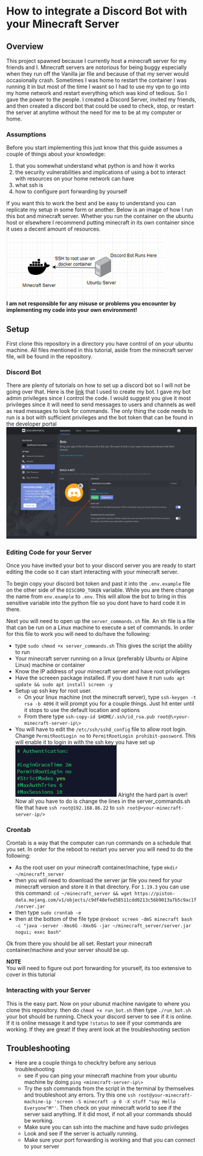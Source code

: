 # How to integrate a Discord Bot with your Minecraft Server
## Overview
This project spawned because I currently host a minecraft server for my friends and I. Minecraft servers are notorious for being buggy especially when they run off the Vanilla jar file and because of that my server would occasionally crash.  Sometimes I was home to restart the container I was running it in but most of the time I wasnt so I had to use my vpn to go into my home network and restart everything which was kind of tedious. So I gave the power to the people. I created a Discord Server, invited my friends, and then created a discord bot that could be used to check, stop, or restart the server at anytime without the need for me to be at my computer or home. 

### Assumptions
Before you start implementing this just know that this guide assumes a couple of things about your knowledge: 
1. that you somewhat understand what python is and how it works
1. the security vulnerabilities and implications of using a bot to interact with resources on your home network can have
1. what ssh is
1. how to configure port forwarding by yourself

If you want this to work the best and be easy to understand you can replicate my setup in some form or another. Below is an image of how I run this bot and minecraft server. Whether you run the container on the ubuntu host or elsewhere I recommend putting minecraft in its own container since it uses a decent amount of resources.  
![setup](./network.png)  
**I am not responsible for any misuse or problems you encounter by implementing my code into your own environment!**

## Setup ##
First clone this repository in a directory you have control of on your ubuntu machine. All files mentioned in this tutorial, aside from the minecraft server file, will be found in the repository.

### Discord Bot ###
There are plenty of tutorials on how to set up a discord bot so I will not be going over that. Here is the [link](https://realpython.com/how-to-make-a-discord-bot-python/) that I used to create my bot. I gave my bot admin privileges since I control the code. I would suggest you give it most privileges since it will need to send messages to users and channels as well as read messages to look for commands. The only thing the code needs to run is a bot with sufficient privileges and the bot token that can be found in the developer portal ![token](./token.jpg)

### Editing Code for your Server
Once you have invited your bot to your discord server you are ready to start editing the code so it can start interacting with your minecraft server.

To begin copy your discord bot token and past it into the `.env.example` file on the other side of the `DISCORD_TOKEN` variable. While you are there change the name from `env.example` to `.env`. This will allow the bot to bring in this sensitive variable into the python file so you dont have to hard code it in there.

Next you will need to open up the `server_commands.sh` file. An sh file is a file that can be run on a Linux machine to execute a set of commands. In order for this file to work you will need to do/have the following:
- type `sudo chmod +x server_commands.sh` This gives the script the ability to run
- Your minecraft server running on a linux (preferably Ubuntu or Alpine Linux) machine or container
- Know the IP address of your minecraft server and have root privileges
- Have the screeen package installed. If you dont have it run `sudo apt update && sudo apt install screen -y`
- Setup up ssh key for root user.
    - On your linux machine (not the minecraft server), type `ssh-keygen -t rsa -b 4096` it will prompt you for a couple things. Just hit enter until it stops to use the default location and options
    - From there type `ssh-copy-id $HOME/.ssh/id_rsa.pub root@\<your-minecraft-server-ip\>`
- You will have to edit the `/etc/ssh/sshd_config` file to allow root login. Change `PermitRootLogin no` to `PermitRootLogin prohibit-password`. This will enable it to login in with the ssh key you have set up  
![root](./root.png)
Alright the hard part is over! Now all you have to do is change the lines in the server_commands.sh file that have `ssh root@192.168.86.22` to `ssh root@<your-minecraft-server-ip/>`
### Crontab
Crontab is a way that the computer can run commands on a schedule that you set. In order for the reboot to restart you server you will need to do the following:

- As the root user on your minecraft container/machine, type `mkdir ~/minecraft_server`
- then you will need to download the server jar file you need for your minecraft version and store it in that directory. For `1.19.3` you can use this command: `cd ~/minecraft_server && wget https://piston-data.mojang.com/v1/objects/c9df48efed58511cdd0213c56b9013a7b5c9ac1f/server.jar`
- then type `sudo crontab -e`
- then at the bottom of the file type `@reboot screen -dmS minecraft bash -c "java -server -Xms6G -Xmx8G -jar ~/minecraft_server/server.jar nogui; exec bash"`

Ok from there you should be all set. Restart your minecraft container/machine and your server should be up. 

**NOTE**  
You will need to figure out port forwarding for yourself, its too extensive to cover in this tutorial

### Interacting with your Server
This is the easy part. Now on your ubunut machine navigate to where you clone this repository. then do `chmod +x run_bot.sh` then type `./run_bot.sh` your bot should be running. Check your discord server to see if it is online. If it is online message it and type `!status` to see if your commands are working. If they are great! If they arent look at the troubleshooting section

## Troubleshooting ##

- Here are a couple things to check/try before any serious troubleshooting
    - see if you can ping your minecraft machine from your ubuntu machine by doing `ping <minecraft-server-ip\>`
    - Try the ssh commands from the script in the terminal by themselves and troubleshoot any errors. Try this one `ssh root@your-minecraft-machine-ip 'screen -S minecraft -p 0 -X stuff "say Hello Everyone^M"'`. Then check on your minecraft world to see if the server said anything. If it did most, if not all your commands should be working.
    - Make sure you can ssh into the machine and have sudo privileges
    - Look and see if the server is actually running.
    - Make sure your port forwarding is working and that you can connect to your server
